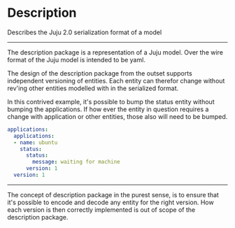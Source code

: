 # Description

Describes the Juju 2.0 serialization format of a model

-----

The description package is a representation of a Juju model. Over the wire
format of the Juju model is intended to be yaml.

The design of the description package from the outset supports independent
versioning of entities. Each entity can therefor change without rev'ing other
entities modelled with in the serialized format.

In this contrived example, it's possible to bump the status entity without
bumping the applications. If how ever the entity in question requires a change
with application or other entities, those also will need to be bumped.

```yaml
applications:
  applications:
  - name: ubuntu
    status:
      status:
        message: waiting for machine
      version: 1
  version: 1
```

-----

The concept of description package in the purest sense, is to ensure that it's
possible to encode and decode any entity for the right version. How each version
is then correctly implemented is out of scope of the description package.